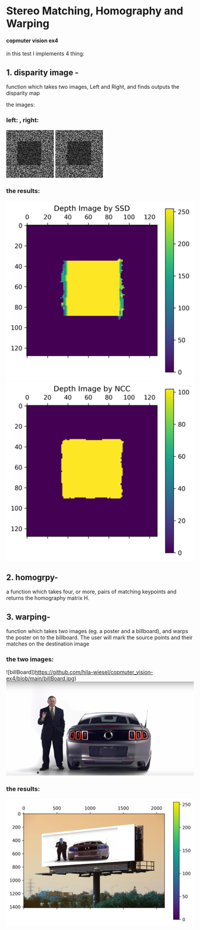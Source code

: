 #  Stereo Matching,  Homography and Warping
#### copmuter vision ex4

in this test I implements 4 thing:

## 1. disparity image -
function which takes two images, Left and Right, and finds outputs the disparity map

the images:
### left: , right:
![pair0-R](https://github.com/hila-wiesel/copmuter_vision-ex4/blob/main/pair0-R.png) ![pair0-L](https://github.com/hila-wiesel/copmuter_vision-ex4/blob/main/pair0-L.png)

 
### the results:
![Depth Image by SSD](https://github.com/hila-wiesel/copmuter_vision-ex4/blob/main/Depth%20Image%20by%20SSD.png)
![Depth Image by NCC](https://github.com/hila-wiesel/copmuter_vision-ex4/blob/main/Depth%20Image%20by%20NCC.png)


## 2. homogrpy-
a function which takes four, or more, pairs of matching keypoints and returns the homography
matrix H.


## 3. warping-
function which takes two images (eg. a poster and a billboard), and warps the poster on to the
billboard. The user will mark the source points and their matches on the destination image

### the two images:
![billBoard])https://github.com/hila-wiesel/copmuter_vision-ex4/blob/main/billBoard.jpg)
![car](https://github.com/hila-wiesel/copmuter_vision-ex4/blob/main/car.jpg)


### the results:
![Warping](https://github.com/hila-wiesel/copmuter_vision-ex4/blob/main/Warping.png)

